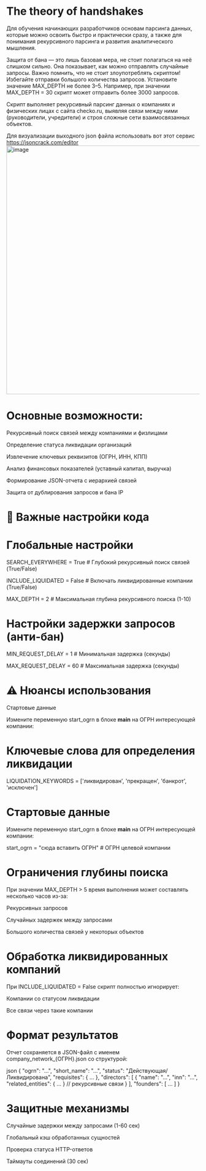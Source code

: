 # The theory of handshakes

Для обучения начинающих разработчиков основам парсинга данных, которые можно освоить быстро и практически сразу, а также для понимания рекурсивного парсинга и развития
аналитического мышления.

Защита от бана — это лишь базовая мера, не стоит полагаться на неё слишком сильно. Она показывает, как можно отправлять случайные запросы.
Важно помнить, что не стоит злоупотреблять скриптом! Избегайте отправки большого количества запросов. Установите значение MAX_DEPTH не более 3–5. Например, при 
значении MAX_DEPTH = 30 скрипт может отправить более 3000 запросов.




Скрипт выполняет рекурсивный парсинг данных о компаниях и физических лицах с сайта checko.ru, выявляя связи между ними (руководители, учредители) и строя сложные сети 
взаимосвязанных объектов.

Для визуализации выходного json файла использовать вот этот сервис https://jsoncrack.com/editor
<img width="723" height="648" alt="image" src="https://github.com/user-attachments/assets/cc18fe76-df18-4943-9e44-9288165c30b3" />


# Основные возможности:

Рекурсивный поиск связей между компаниями и физлицами

Определение статуса ликвидации организаций

Извлечение ключевых реквизитов (ОГРН, ИНН, КПП)

Анализ финансовых показателей (уставный капитал, выручка)

Формирование JSON-отчета с иерархией связей

Защита от дублирования запросов и бана IP

# 🔧 Важные настройки кода

# Глобальные настройки
SEARCH_EVERYWHERE = True  # Глубокий рекурсивный поиск связей (True/False)

INCLUDE_LIQUIDATED = False  # Включать ликвидированные компании (True/False)

MAX_DEPTH = 2  # Максимальная глубина рекурсивного поиска (1-10)

# Настройки задержки запросов (анти-бан)
MIN_REQUEST_DELAY = 1  # Минимальная задержка (секунды)

MAX_REQUEST_DELAY = 60  # Максимальная задержка (секунды)

# ⚠️ Нюансы использования

Стартовые данные

Измените переменную start_ogrn в блоке __main__ на ОГРН интересующей компании:



# Ключевые слова для определения ликвидации
LIQUIDATION_KEYWORDS = ['ликвидирован', 'прекращен', 'банкрот', 'исключен']

# Стартовые данные

Измените переменную start_ogrn в блоке __main__ на ОГРН интересующей компании:

start_ogrn = "сюда вставить ОГРН"  # ОГРН целевой компании

# Ограничения глубины поиска

При значении MAX_DEPTH > 5 время выполнения может составлять несколько часов из-за:

Рекурсивных запросов

Случайных задержек между запросами

Большого количества связей у некоторых объектов

# Обработка ликвидированных компаний

При INCLUDE_LIQUIDATED = False скрипт полностью игнорирует:

Компании со статусом ликвидации

Все связи через такие компании

# Формат результатов

Отчет сохраняется в JSON-файл с именем company_network_{ОГРН}.json со структурой:

json
{
  "ogrn": "...",
  "short_name": "...",
  "status": "Действующая/Ликвидирована",
  "requisites": { ... },
  "directors": [
    {
      "name": "...",
      "inn": "...",
      "related_entities": { ... } // рекурсивные связи
    }
  ],
  "founders": [ ... ]
}

# Защитные механизмы

Случайные задержки между запросами (1-60 сек)

Глобальный кэш обработанных сущностей

Проверка статуса HTTP-ответов

Таймауты соединений (30 сек)

